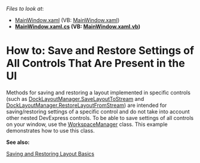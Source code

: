 <!-- default file list -->
*Files to look at*:

* [MainWindow.xaml](./CS/MainWindow.xaml) (VB: [MainWindow.xaml](./VB/MainWindow.xaml))
* **[MainWindow.xaml.cs](./CS/MainWindow.xaml.cs) (VB: [MainWindow.xaml.vb](./VB/MainWindow.xaml.vb))**
<!-- default file list end -->
# How to: Save and Restore Settings of All Controls That Are Present in the UI


Methods for saving and restoring a layout implemented in specific controls (such as <a href="https://documentation.devexpress.com/#WPF/DevExpressXpfDockingDockLayoutManager_SaveLayoutToStreamtopic">DockLayoutManager.SaveLayoutToStream</a> and <a href="https://documentation.devexpress.com/#WPF/DevExpressXpfDockingDockLayoutManager_RestoreLayoutFromStreamtopic">DockLayoutManager.RestoreLayoutFromStream</a>) are intended for saving/restoring settings of a specific control and do not take into account other nested DevExpress controls. To be able to save settings of all controls on your window, use the <a href="https://documentation.devexpress.com/#WPF/clsDevExpressXpfCoreWorkspaceManagertopic">WorkspaceManager</a> class. This example demonstrates how to use this class.
<p><strong>See also:</strong></p>
<p><a href="https://documentation.devexpress.com/#WPF/CustomDocument7409">Saving and Restoring Layout Basics</a></p>

<br/>


